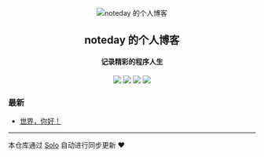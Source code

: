 <p align="center"><img alt="noteday 的个人博客" src="https://static.b3log.org/images/brand/solo-32.png"></p><h2 align="center">
noteday 的个人博客
</h2>

<h4 align="center">记录精彩的程序人生</h4>
<p align="center"><a title="noteday 的个人博客" target="_blank" href="https://github.com/noteday/solo-blog"><img src="https://img.shields.io/github/last-commit/noteday/solo-blog.svg?style=flat-square&color=FF9900"></a>
<a title="GitHub repo size in bytes" target="_blank" href="https://github.com/noteday/solo-blog"><img src="https://img.shields.io/github/repo-size/noteday/solo-blog.svg?style=flat-square"></a>
<a title="Solo Version" target="_blank" href="https://github.com/b3log/solo/releases"><img src="https://img.shields.io/badge/solo-3.6.4-f1e05a.svg?style=flat-square&color=blueviolet"></a>
<a title="Hits" target="_blank" href="https://github.com/b3log/hits"><img src="https://hits.b3log.org/noteday/solo-blog.svg"></a></p>

### 最新

* [世界，你好！](http://zdomin.com/hello-solo)



---

本仓库通过 [Solo](https://github.com/b3log/solo) 自动进行同步更新 ❤️ 